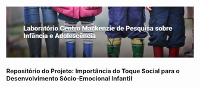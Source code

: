 ![imagem](https://github.com/bebe-cientista/.github/blob/main/figs/capa_lab_bebes.png?raw=true)

### Repositório do Projeto: **Importância do Toque Social para o Desenvolvimento Sócio-Emocional Infantil**

<!--

**Here are some ideas to get you started:**

🙋‍♀️ A short introduction - what is your organization all about?
🌈 Contribution guidelines - how can the community get involved?
👩‍💻 Useful resources - where can the community find your docs? Is there anything else the community should know?
🍿 Fun facts - what does your team eat for breakfast?
🧙 Remember, you can do mighty things with the power of [Markdown](https://docs.github.com/github/writing-on-github/getting-started-with-writing-and-formatting-on-github/basic-writing-and-formatting-syntax)
-->
